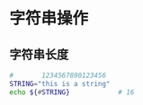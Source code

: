 # 字符串操作

## 字符串长度

```sh
#       1234567890123456
STRING="this is a string"
echo ${#STRING}            # 16
```

